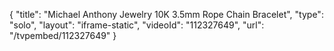 {
    "title": "Michael Anthony Jewelry 10K 3.5mm Rope Chain Bracelet",
    "type": "solo",
    "layout": "iframe-static",
    "videoId": "112327649",
    "url": "\/tvpembed\/112327649"
}